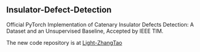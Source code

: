 ## Insulator-Defect-Detection
Official PyTorch Implementation of Catenary Insulator Defects Detection: A Dataset and an Unsupervised Baseline, Accepted by IEEE TIM.

The new code repository is at [Light-ZhangTao](https://github.com/Light-ZhangTao/Insulator-Defect-Detection)